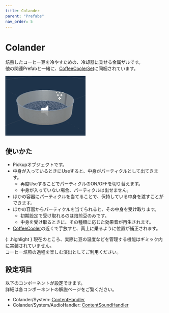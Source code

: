 ```yaml
---
title: Colander
parent: "Prefabs"
nav_order: 5
---
```


# Colander

焙煎したコーヒー豆を冷やすための、冷却器に乗せる金属ザルです。  
他の関連Prefabと一緒に、[CoffeeCoolerSet]に同梱されています。

<img src="/assets/images/prefabs/Colander.png" width="50%" alt="picture of colander.">


## 使いかた

- Pickupオブジェクトです。
- 中身が入っているときにUseすると、中身がパーティクルとして出てきます。
  - 再度UseすることでパーティクルのON/OFFを切り替えます。
  - 中身が入っていない場合、パーティクルは出せません。
- ほかの容器にパーティクルを当てることで、保持している中身を渡すことができます。
- ほかの容器からパーティクルを当てられると、その中身を受け取ります。
  - 初期設定で受け取れるのは焙煎豆のみです。
  - 中身を受け取るときに、その種類に応じた効果音が再生されます。
- [CoffeeCooler]の近くで手放すと、真上に乗るように位置が補正されます。

{: .highlight }
現在のところ、実際に豆の温度などを管理する機能はギミック内に実装されていません。  
コーヒー焙煎の過程を楽しむ演出としてご利用ください。


## 設定項目

以下のコンポーネントが設定できます。  
詳細は各コンポーネントの解説ページをご覧ください。

- Colander/System: [ContentHandler]
- Colander/System/AudioHandler: [ContentSoundHandler]



[CoffeeCoolerSet]: /docs/prefabs/CoffeeCoolerSet
[CoffeeCooler]: /docs/prefabs/CoffeeCooler
[ContentHandler]: /docs/udon/ContentHandler
[ContentSoundHandler]: /docs/udon/ContentSoundHandler

